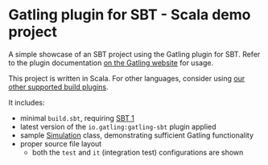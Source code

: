 Gatling plugin for SBT - Scala demo project
===========================================

A simple showcase of an SBT project using the Gatling plugin for SBT. Refer to the plugin documentation
[on the Gatling website](https://docs.gatling.io/reference/integrations/build-tools/sbt-plugin/) for usage.

This project is written in Scala. For other languages, consider using
[our other supported build plugins](https://docs.gatling.io/reference/extensions/).

It includes:

* minimal `build.sbt`, requiring [SBT 1](https://www.scala-sbt.org/download.html)
* latest version of the `io.gatling:gatling-sbt` plugin applied
* sample [Simulation](https://docs.gatling.io/reference/glossary/#simulation) class,
  demonstrating sufficient Gatling functionality
* proper source file layout
  * both the `test` and `it` (integration test) configurations are shown
